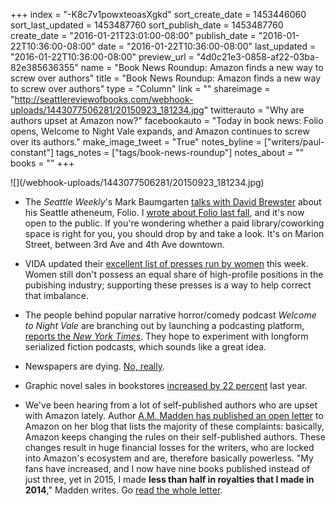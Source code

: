 +++
index = "-K8c7v1powxteoasXgkd"
sort_create_date = 1453446060
sort_last_updated = 1453487760
sort_publish_date = 1453487760
create_date = "2016-01-21T23:01:00-08:00"
publish_date = "2016-01-22T10:36:00-08:00"
date = "2016-01-22T10:36:00-08:00"
last_updated = "2016-01-22T10:36:00-08:00"
preview_url = "4d0c21e3-0858-af22-03ba-82e385636355"
name = "Book News Roundup: Amazon finds a new way to screw over authors"
title = "Book News Roundup: Amazon finds a new way to screw over authors"
type = "Column"
link = ""
shareimage = "http://seattlereviewofbooks.com/webhook-uploads/1443077506281/20150923_181234.jpg"
twitterauto = "Why are authors upset at Amazon now?"
facebookauto = "Today in book news: Folio opens, Welcome to Night Vale expands, and Amazon continues to screw over its authors."
make_image_tweet = "True"
notes_byline = ["writers/paul-constant"]
tags_notes = ["tags/book-news-roundup"]
notes_about = ""
books = ""
+++
<p class="image">![](/webhook-uploads/1443077506281/20150923_181234.jpg)</p>

* The *Seattle Weekly*'s Mark Baumgarten [talks with David Brewster](http://www.seattleweekly.com/news/962709-129/on-the-eve-of-his-latest) about his Seattle atheneum, Folio. I [wrote about Folio last fall](http://seattlereviewofbooks.com/notes/2015/09/24/opening-the-folio/), and it's now open to the public. If you're wondering whether a paid library/coworking space is right for you, you should drop by and take a look. It's on Marion Street, between 3rd Ave and 4th Ave downtown.

* VIDA updated their [excellent list of presses run by women](http://www.vidaweb.org/list-of-women-run-presses/) this week. Women still don't possess an equal share of high-profile positions in the pubishing industry; supporting these presses is a way to help correct that imbalance.

* The people behind popular narrative horror/comedy podcast *Welcome to Night Vale* are branching out by launching a podcasting platform, [reports the *New York Times*](http://artsbeat.blogs.nytimes.com/2016/01/21/night-vale-creators-to-start-new-podcast-platform/?emc=edit_tnt_20160121&nlid=65389624&tntemail0=y&_r=0). They hope to experiment with longform serialized fiction podcasts, which sounds like a great idea.

* Newspapers are dying. [No, really](https://medium.com/@dicktofel/the-sky-is-falling-on-print-newspapers-faster-than-you-think-c84a2f9a9df4#.4ug850m54). 

* Graphic novel sales in bookstores [increased by 22 percent](http://www.comicsbeat.com/graphic-novel-sales-up-22-in-bookstores-in-2015/) last year.

* We've been hearing from a lot of self-published authors who are upset with Amazon lately. Author [A.M. Madden has published an open letter](http://ammadden.com/dear-amazon/) to Amazon on her blog that lists the majority of these complaints: basically, Amazon keeps changing the rules on their self-published authors. These changes result in huge financial losses for the writers, who are locked into Amazon's ecosystem and are, therefore basically powerless. "My fans have increased, and I now have nine books published instead of just three, yet in 2015, I made **less than half in royalties that I made in 2014**," Madden writes. Go [read the whole letter](http://ammadden.com/dear-amazon/).